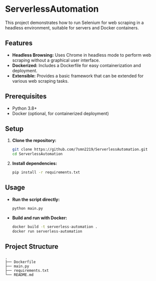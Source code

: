 # ServerlessAutomation

This project demonstrates how to run Selenium for web scraping in a headless environment, suitable for servers and Docker containers.

## Features

- **Headless Browsing:** Uses Chrome in headless mode to perform web scraping without a graphical user interface.
- **Dockerized:** Includes a Dockerfile for easy containerization and deployment.
- **Extensible:** Provides a basic framework that can be extended for various web scraping tasks.

## Prerequisites

- Python 3.8+
- Docker (optional, for containerized deployment)

## Setup

1. **Clone the repository:**
   ```bash
   git clone https://github.com/7smn2219/ServerlessAutomation.git
   cd ServerlessAutomation
   ```

2. **Install dependencies:**
   ```bash
   pip install -r requirements.txt
   ```

## Usage

- **Run the script directly:**
  ```bash
  python main.py
  ```

- **Build and run with Docker:**
  ```bash
  docker build -t serverless-automation .
  docker run serverless-automation
  ```

## Project Structure

```
.
├── Dockerfile
├── main.py
├── requirements.txt
└── README.md
```
